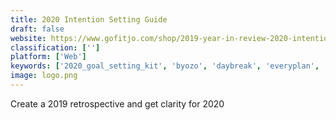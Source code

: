 ```yaml
---
title: 2020 Intention Setting Guide
draft: false 
website: https://www.gofitjo.com/shop/2019-year-in-review-2020-intention-setting
classification: ['']
platform: ['Web']
keywords: ['2020_goal_setting_kit', 'byozo', 'daybreak', 'everyplan', 'goaltracker', 'goodtask', 'peek-a-week', 'planny_3', 'purp', 'stratagem', 'streaky', 'symply', 'to_round', 'wedo']
image: logo.png
---
```

Create a 2019 retrospective and get clarity for 2020
